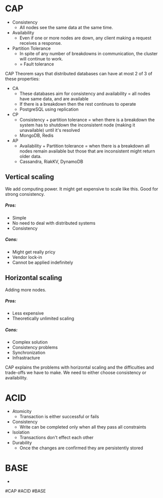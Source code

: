# CAP
- Consistency
	- All nodes see the same data at the same time.
- Availability
	- Even if one or more nodes are down, any client making a request receives a response.
- Partition Tolerance
	- In spite of any number of breakdowns in communication, the cluster will continue to work.
	- = Fault tolerance

CAP Theorem says that distributed databases can have at most 2 of 3 of these properties:
- CA
	- These databases aim for consistency and availability = all nodes have same data, and are available
	- If there is a breakdown then the rest continues to operate
	- PostgreSQL using replication
- CP
	- Consistency + partition tolerance = when there is a breakdown the system has to shutdown the inconsistent node (making it unavailable) until it's resolved 
	- MongoDB, Redis
- AP
	- Availability + Partition tolerance = when there is a breakdown all nodes remain available but those that are inconsistent might return older data.
	- Cassandra, RiakKV, DynamoDB
## Vertical scaling
We add computing power. It might get expensive to scale like this. Good for strong consistency.
##### Pros:
- Simple
- No need to deal with distributed systems
- Consistency
##### Cons:
- Might get really pricy
- Vendor lock-in
- Cannot be applied indefinitely
## Horizontal scaling
Adding more nodes.

##### Pros:
- Less expensive
- Theoretically unlimited scaling
##### Cons:
- Complex solution
- Consistency problems
- Synchronization
- Infrastracture

CAP explains the problems with horizontal scaling and the difficulties and trade-offs we have to make. We need to either choose consistency or availability.

# ACID
- Atomicity
	- Transaction is either successful or fails
- Consistency
	- Write can be completed only when all they pass all constraints
- Isolation
	- Transactions don't effect each other
- Durability
	- Once the changes are confirmed they are persistently stored

# BASE
- 

#CAP 
#ACID
#BASE
